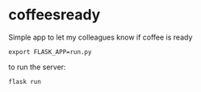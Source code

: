 # coffeesready
Simple app to let my colleagues know if coffee is ready


```export FLASK_APP=run.py```

to run the server:

`flask run`
